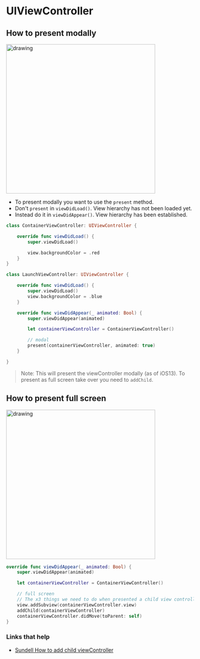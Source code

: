 # UIViewController

## How to present modally

<img src="https://github.com/jrasmusson/ios-starter-kit/blob/master/basics/UIViewController/images/modal.png" alt="drawing" width="400"/>

- To present modally you want to use the `present` method.
- Don't `present` in `viewDidLoad()`. View hierarchy has not been loaded yet.
- Instead do it in `viewDidAppear()`. View hierarchy has been established.

```swift
class ContainerViewController: UIViewController {

    override func viewDidLoad() {
        super.viewDidLoad()

        view.backgroundColor = .red
    }
}

class LaunchViewController: UIViewController {

    override func viewDidLoad() {
        super.viewDidLoad()
        view.backgroundColor = .blue
    }

    override func viewDidAppear(_ animated: Bool) {
        super.viewDidAppear(animated)

        let containerViewController = ContainerViewController() 

        // modal
        present(containerViewController, animated: true)
    }

}
```

> Note: This will present the viewController modally (as of iOS13). To present as full screen take over you need to `addChild`.


## How to present full screen

<img src="https://github.com/jrasmusson/ios-starter-kit/blob/master/basics/UIViewController/images/fullscreen.png" alt="drawing" width="400"/>

```swift
override func viewDidAppear(_ animated: Bool) {
    super.viewDidAppear(animated)

    let containerViewController = ContainerViewController()

    // full screen
    // The x3 things we need to do when presented a child view controller within a parent
    view.addSubview(containerViewController.view)
    addChild(containerViewController)
    containerViewController.didMove(toParent: self)
}
```

### Links that help

- [Sundell How to add child viewController](https://www.swiftbysundell.com/articles/using-child-view-controllers-as-plugins-in-swift/)
